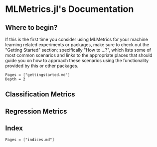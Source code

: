 # MLMetrics.jl's Documentation

## Where to begin?

If this is the first time you consider using MLMetrics for
your machine learning related experiments or packages, make sure
to check out the "Getting Started" section; specifically "How to
…?", which lists some of most common scenarios and links to the
appropriate places that should guide you on how to approach these
scenarios using the functionality provided by this or other
packages.

```@contents
Pages = ["gettingstarted.md"]
Depth = 2
```

## Classification Metrics

## Regression Metrics

## Index

```@contents
Pages = ["indices.md"]
```
